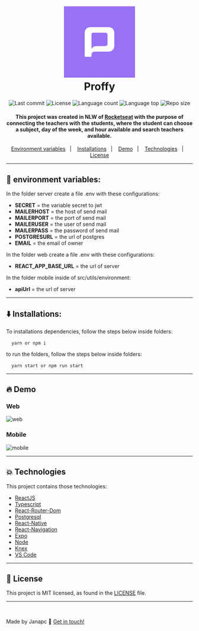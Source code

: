 <h1 align="center">
  <img alt="icon" src="./mobile/assets/icon.png">
  <br>
  Proffy
</h1>

<p align="center">
  <img alt="Last commit" src="https://img.shields.io/github/last-commit/janapc/proffy"/>
  <img alt="License" src="https://img.shields.io/github/license/janapc/proffy"/>
  <img alt="Language count" src="https://img.shields.io/github/languages/count/janapc/proffy"/>
  <img alt="Language top" src="https://img.shields.io/github/languages/top/janapc/proffy"/>
    <img alt="Repo size" src="https://img.shields.io/github/repo-size/janapc/proffy"/>
</p>

<h4 align="center">
  This project was created in NLW of <a href="https://rocketseat.com.br">Rocketseat</a> with the purpose of connecting the teachers with the students, where the student can choose a subject, day of the week, and hour available and search teachers available.
</h4>


<p align="center">
  <a href="#key-environment-variables">Environment variables</a>&nbsp;&nbsp;&nbsp;|&nbsp;&nbsp;&nbsp;
  <a href="#arrowdown-installations">Installations</a>&nbsp;&nbsp;&nbsp;|&nbsp;&nbsp;&nbsp;
  <a href="#fire-demo">Demo</a>&nbsp;&nbsp;&nbsp;|&nbsp;&nbsp;&nbsp;
  <a href="#boom-technologies">Technologies</a>&nbsp;&nbsp;&nbsp;|&nbsp;&nbsp;&nbsp;
  <a href="#page_facing_up-license">License</a>
</p>

***
## :key: environment variables:
In the folder server create a file .env with these configurations:
- **SECRET** = the variable secret to jwt
- **MAILERHOST** = the host of send mail
- **MAILERPORT** = the port of send mail
- **MAILERUSER** = the user of send mail
- **MAILERPASS** = the password of send mail
- **POSTGRESURL** = the url of postgres
- **EMAIL** = the email of owner

In the folder web create a file .env with these configurations:
- **REACT_APP_BASE_URL** = the url of server

In the folder mobile inside of src/utils/environment:
- **apiUrl** = the url of server
***

## :arrow_down: Installations:
To installations dependencies, follow the steps below inside folders:
```
  yarn or npm i
```
to run the folders, follow the steps below inside folders:
```
  yarn start or npm run start
```

***

## :fire: Demo
### Web
![web](./screenshot/web.gif)
### Mobile
![mobile](./screenshot/mobile.gif)


***

## :boom: Technologies

This project contains those technologies:

- [ReactJS](https://reactjs.org/)
- [Typescript][ts]
- [React-Router-Dom](https://github.com/ReactTraining/react-router)
- [Postgresql](https://www.postgresql.org/)
- [React-Native](https://github.com/facebook/react-native)
- [React-Navigation](https://reactnavigation.org/docs/use-route/)
- [Expo](https://github.com/expo/expo)
- [Node](https://nodejs.org/en/)
- [Knex](http://knexjs.org/)
- [VS Code][vscode] 


***

## :page_facing_up: License

This project is MIT licensed, as found in the [LICENSE](https://github.com/janapc/proffy/blob/main/LICENSE) file.


***

<br>

Made by Janapc :metal: [Get in touch!](https://www.linkedin.com/in/janaina-pedrina/)

[ts]: https://www.typescriptlang.org
[vscode]: https://code.visualstudio.com/
[yarn]: https://yarnpkg.com/
